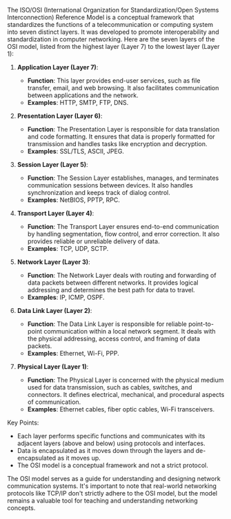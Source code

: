 The ISO/OSI (International Organization for Standardization/Open Systems Interconnection) Reference Model is a conceptual framework that standardizes the functions of a telecommunication or computing system into seven distinct layers. It was developed to promote interoperability and standardization in computer networking. Here are the seven layers of the OSI model, listed from the highest layer (Layer 7) to the lowest layer (Layer 1):

1. **Application Layer (Layer 7)**:
   - **Function**: This layer provides end-user services, such as file transfer, email, and web browsing. It also facilitates communication between applications and the network.
   - **Examples**: HTTP, SMTP, FTP, DNS.

2. **Presentation Layer (Layer 6)**:
   - **Function**: The Presentation Layer is responsible for data translation and code formatting. It ensures that data is properly formatted for transmission and handles tasks like encryption and decryption.
   - **Examples**: SSL/TLS, ASCII, JPEG.

3. **Session Layer (Layer 5)**:
   - **Function**: The Session Layer establishes, manages, and terminates communication sessions between devices. It also handles synchronization and keeps track of dialog control.
   - **Examples**: NetBIOS, PPTP, RPC.

4. **Transport Layer (Layer 4)**:
   - **Function**: The Transport Layer ensures end-to-end communication by handling segmentation, flow control, and error correction. It also provides reliable or unreliable delivery of data.
   - **Examples**: TCP, UDP, SCTP.

5. **Network Layer (Layer 3)**:
   - **Function**: The Network Layer deals with routing and forwarding of data packets between different networks. It provides logical addressing and determines the best path for data to travel.
   - **Examples**: IP, ICMP, OSPF.

6. **Data Link Layer (Layer 2)**:
   - **Function**: The Data Link Layer is responsible for reliable point-to-point communication within a local network segment. It deals with the physical addressing, access control, and framing of data packets.
   - **Examples**: Ethernet, Wi-Fi, PPP.

7. **Physical Layer (Layer 1)**:
   - **Function**: The Physical Layer is concerned with the physical medium used for data transmission, such as cables, switches, and connectors. It defines electrical, mechanical, and procedural aspects of communication.
   - **Examples**: Ethernet cables, fiber optic cables, Wi-Fi transceivers.

Key Points:
- Each layer performs specific functions and communicates with its adjacent layers (above and below) using protocols and interfaces.
- Data is encapsulated as it moves down through the layers and de-encapsulated as it moves up.
- The OSI model is a conceptual framework and not a strict protocol.

The OSI model serves as a guide for understanding and designing network communication systems. It's important to note that real-world networking protocols like TCP/IP don't strictly adhere to the OSI model, but the model remains a valuable tool for teaching and understanding networking concepts.
